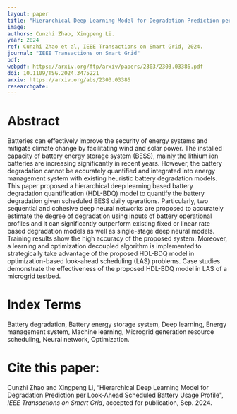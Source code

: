```yaml
---
layout: paper
title: "Hierarchical Deep Learning Model for Degradation Prediction per Look-Ahead Scheduled Battery Usage Profile"
image: 
authors: Cunzhi Zhao, Xingpeng Li.
year: 2024
ref: Cunzhi Zhao et al, IEEE Transactions on Smart Grid, 2024.  
journal: "IEEE Transactions on Smart Grid"
pdf: 
webpdf: https://arxiv.org/ftp/arxiv/papers/2303/2303.03386.pdf
doi: 10.1109/TSG.2024.3475221
arxiv: https://arxiv.org/abs/2303.03386
researchgate: 
---
```


# Abstract
Batteries can effectively improve the security of energy systems and mitigate climate change by facilitating wind and solar power. The installed capacity of battery energy storage system (BESS), mainly the lithium ion batteries are increasing significantly in recent years. However, the battery degradation cannot be accurately quantified and integrated into energy management system with existing heuristic battery degradation models. This paper proposed a hierarchical deep learning based battery degradation quantification (HDL-BDQ) model to quantify the battery degradation given scheduled BESS daily operations. Particularly, two sequential and cohesive deep neural networks are proposed to accurately estimate the degree of degradation using inputs of battery operational profiles and it can significantly outperform existing fixed or linear rate based degradation models as well as single-stage deep neural models. Training results show the high accuracy of the proposed system. Moreover, a learning and optimization decoupled algorithm is implemented to strategically take advantage of the proposed HDL-BDQ model in optimization-based look-ahead scheduling (LAS) problems. Case studies demonstrate the effectiveness of the proposed HDL-BDQ model in LAS of a microgrid testbed.

# Index Terms
Battery degradation, Battery energy storage system, Deep learning, Energy management system, Machine learning, Microgrid generation resource scheduling, Neural network, Optimization.

# Cite this paper:
Cunzhi Zhao and Xingpeng Li, “Hierarchical Deep Learning Model for Degradation Prediction per Look-Ahead Scheduled Battery Usage Profile", *IEEE Transactions on Smart Grid*, accepted for publication, Sep. 2024.